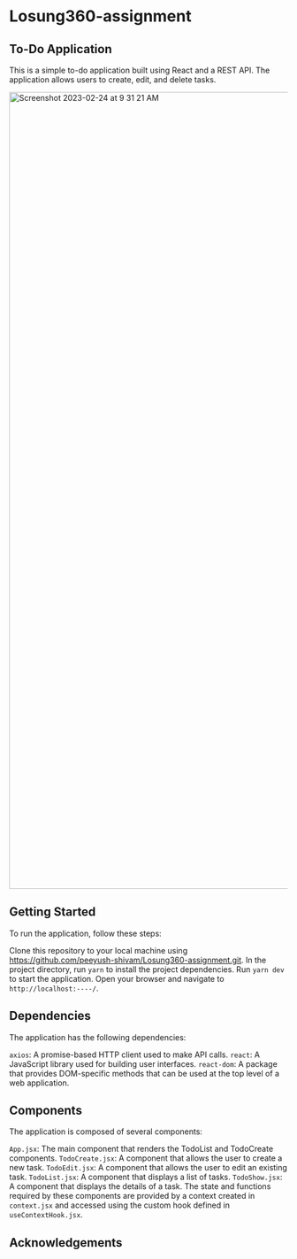 # Losung360-assignment

## To-Do Application
This is a simple to-do application built using React and a REST API. The application allows users to create, edit, and delete tasks.

<img width="1440" alt="Screenshot 2023-02-24 at 9 31 21 AM" src="https://user-images.githubusercontent.com/114471571/221091009-6a8fc7cc-f66f-4ee3-a7b2-ba6bdcff8bd3.png">


## Getting Started

To run the application, follow these steps:

Clone this repository to your local machine using https://github.com/peeyush-shivam/Losung360-assignment.git.
In the project directory, run `yarn` to install the project dependencies.
Run `yarn dev` to start the application.
Open your browser and navigate to `http://localhost:----/`.


## Dependencies

The application has the following dependencies:

`axios`: A promise-based HTTP client used to make API calls.
`react`: A JavaScript library used for building user interfaces.
`react-dom`: A package that provides DOM-specific methods that can be used at the top level of a web application.

## Components

The application is composed of several components:

`App.jsx`: The main component that renders the TodoList and TodoCreate components.
`TodoCreate.jsx`: A component that allows the user to create a new task.
`TodoEdit.jsx`: A component that allows the user to edit an existing task.
`TodoList.jsx`: A component that displays a list of tasks.
`TodoShow.jsx`: A component that displays the details of a task.
The state and functions required by these components are provided by a context created in `context.jsx` and accessed using the custom hook defined in `useContextHook.jsx`.


## Acknowledgements
